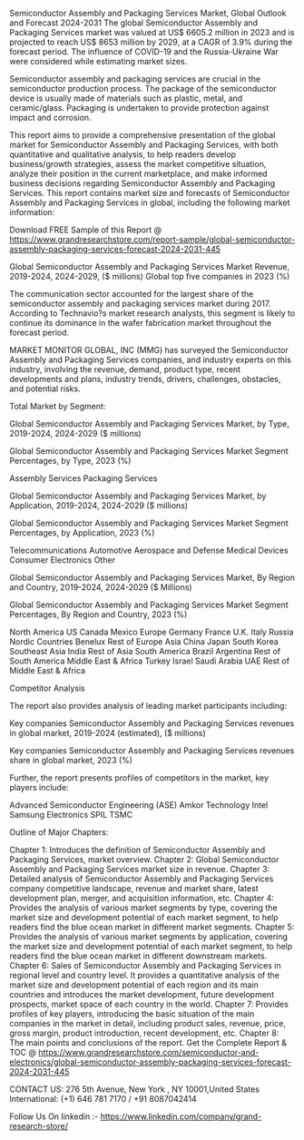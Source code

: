 Semiconductor Assembly and Packaging Services Market, Global Outlook and Forecast 2024-2031
The global Semiconductor Assembly and Packaging Services market was valued at US$ 6605.2 million in 2023 and is projected to reach US$ 8653 million by 2029, at a CAGR of 3.9% during the forecast period. The influence of COVID-19 and the Russia-Ukraine War were considered while estimating market sizes.

Semiconductor assembly and packaging services are crucial in the semiconductor production process. The package of the semiconductor device is usually made of materials such as plastic, metal, and ceramic/glass. Packaging is undertaken to provide protection against impact and corrosion.

This report aims to provide a comprehensive presentation of the global market for Semiconductor Assembly and Packaging Services, with both quantitative and qualitative analysis, to help readers develop business/growth strategies, assess the market competitive situation, analyze their position in the current marketplace, and make informed business decisions regarding Semiconductor Assembly and Packaging Services. This report contains market size and forecasts of Semiconductor Assembly and Packaging Services in global, including the following market information:

Download FREE Sample of this Report @ https://www.grandresearchstore.com/report-sample/global-semiconductor-assembly-packaging-services-forecast-2024-2031-445

Global Semiconductor Assembly and Packaging Services Market Revenue, 2019-2024, 2024-2029, ($ millions)
Global top five companies in 2023 (%)

The communication sector accounted for the largest share of the semiconductor assembly and packaging services market during 2017. According to Technavio?s market research analysts, this segment is likely to continue its dominance in the wafer fabrication market throughout the forecast period.

MARKET MONITOR GLOBAL, INC (MMG) has surveyed the Semiconductor Assembly and Packaging Services companies, and industry experts on this industry, involving the revenue, demand, product type, recent developments and plans, industry trends, drivers, challenges, obstacles, and potential risks.

Total Market by Segment:

Global Semiconductor Assembly and Packaging Services Market, by Type, 2019-2024, 2024-2029 ($ millions)

Global Semiconductor Assembly and Packaging Services Market Segment Percentages, by Type, 2023 (%)

Assembly Services
Packaging Services

Global Semiconductor Assembly and Packaging Services Market, by Application, 2019-2024, 2024-2029 ($ millions)

Global Semiconductor Assembly and Packaging Services Market Segment Percentages, by Application, 2023 (%)

Telecommunications
Automotive
Aerospace and Defense
Medical Devices
Consumer Electronics
Other

Global Semiconductor Assembly and Packaging Services Market, By Region and Country, 2019-2024, 2024-2029 ($ Millions)

Global Semiconductor Assembly and Packaging Services Market Segment Percentages, By Region and Country, 2023 (%)

North America
US
Canada
Mexico
Europe
Germany
France
U.K.
Italy
Russia
Nordic Countries
Benelux
Rest of Europe
Asia
China
Japan
South Korea
Southeast Asia
India
Rest of Asia
South America
Brazil
Argentina
Rest of South America
Middle East & Africa
Turkey
Israel
Saudi Arabia
UAE
Rest of Middle East & Africa

Competitor Analysis

The report also provides analysis of leading market participants including:

Key companies Semiconductor Assembly and Packaging Services revenues in global market, 2019-2024 (estimated), ($ millions)

Key companies Semiconductor Assembly and Packaging Services revenues share in global market, 2023 (%)

Further, the report presents profiles of competitors in the market, key players include:

Advanced Semiconductor Engineering (ASE)
Amkor Technology
Intel
Samsung Electronics
SPIL
TSMC

Outline of Major Chapters:

Chapter 1: Introduces the definition of Semiconductor Assembly and Packaging Services, market overview.
Chapter 2: Global Semiconductor Assembly and Packaging Services market size in revenue.
Chapter 3: Detailed analysis of Semiconductor Assembly and Packaging Services company competitive landscape, revenue and market share, latest development plan, merger, and acquisition information, etc.
Chapter 4: Provides the analysis of various market segments by type, covering the market size and development potential of each market segment, to help readers find the blue ocean market in different market segments.
Chapter 5: Provides the analysis of various market segments by application, covering the market size and development potential of each market segment, to help readers find the blue ocean market in different downstream markets.
Chapter 6: Sales of Semiconductor Assembly and Packaging Services in regional level and country level. It provides a quantitative analysis of the market size and development potential of each region and its main countries and introduces the market development, future development prospects, market space of each country in the world.
Chapter 7: Provides profiles of key players, introducing the basic situation of the main companies in the market in detail, including product sales, revenue, price, gross margin, product introduction, recent development, etc.
Chapter 8: The main points and conclusions of the report.
Get the Complete Report & TOC @ https://www.grandresearchstore.com/semiconductor-and-electronics/global-semiconductor-assembly-packaging-services-forecast-2024-2031-445

CONTACT US:
276 5th Avenue, New York , NY 10001,United States
International: (+1) 646 781 7170 / +91 8087042414

Follow Us On linkedin :- https://www.linkedin.com/company/grand-research-store/
